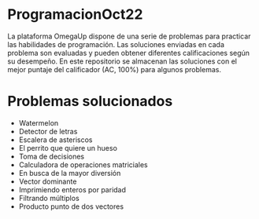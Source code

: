 # ProgramacionOct22

La plataforma OmegaUp dispone de una serie de problemas para practicar las habilidades de programación.
Las soluciones enviadas en cada problema son evaluadas y pueden obtener diferentes calificaciones según su desempeño.
En este repositorio se almacenan las soluciones con el mejor puntaje del calificador (AC, 100%) para algunos problemas.

# Problemas solucionados
- Watermelon
- Detector de letras
- Escalera de asteriscos
- El perrito que quiere un hueso
- Toma de decisiones
- Calculadora de operaciones matriciales
- En busca de la mayor diversión
- Vector dominante
- Imprimiendo enteros por paridad
- Filtrando múltiplos
- Producto punto de dos vectores